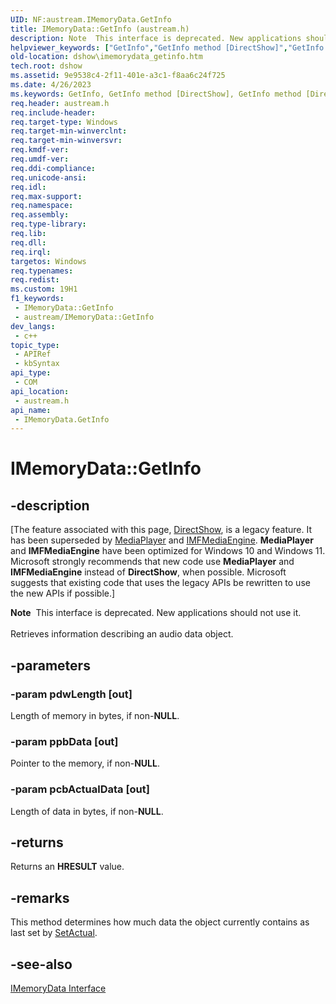 ```yaml
---
UID: NF:austream.IMemoryData.GetInfo
title: IMemoryData::GetInfo (austream.h)
description: Note  This interface is deprecated. New applications should not use it. Retrieves information describing an audio data object.
helpviewer_keywords: ["GetInfo","GetInfo method [DirectShow]","GetInfo method [DirectShow]","IMemoryData interface","IMemoryData interface [DirectShow]","GetInfo method","IMemoryData.GetInfo","IMemoryData::GetInfo","IMemoryDataGetInfo","austream/IMemoryData::GetInfo","dshow.imemorydata_getinfo"]
old-location: dshow\imemorydata_getinfo.htm
tech.root: dshow
ms.assetid: 9e9538c4-2f11-401e-a3c1-f8aa6c24f725
ms.date: 4/26/2023
ms.keywords: GetInfo, GetInfo method [DirectShow], GetInfo method [DirectShow],IMemoryData interface, IMemoryData interface [DirectShow],GetInfo method, IMemoryData.GetInfo, IMemoryData::GetInfo, IMemoryDataGetInfo, austream/IMemoryData::GetInfo, dshow.imemorydata_getinfo
req.header: austream.h
req.include-header: 
req.target-type: Windows
req.target-min-winverclnt: 
req.target-min-winversvr: 
req.kmdf-ver: 
req.umdf-ver: 
req.ddi-compliance: 
req.unicode-ansi: 
req.idl: 
req.max-support: 
req.namespace: 
req.assembly: 
req.type-library: 
req.lib: 
req.dll: 
req.irql: 
targetos: Windows
req.typenames: 
req.redist: 
ms.custom: 19H1
f1_keywords:
 - IMemoryData::GetInfo
 - austream/IMemoryData::GetInfo
dev_langs:
 - c++
topic_type:
 - APIRef
 - kbSyntax
api_type:
 - COM
api_location:
 - austream.h
api_name:
 - IMemoryData.GetInfo
---
```


# IMemoryData::GetInfo


## -description

\[The feature associated with this page, [DirectShow](/windows/win32/directshow/directshow), is a legacy feature. It has been superseded by [MediaPlayer](/uwp/api/Windows.Media.Playback.MediaPlayer) and [IMFMediaEngine](/windows/win32/api/mfmediaengine/nn-mfmediaengine-imfmediaengine). **MediaPlayer** and **IMFMediaEngine** have been optimized for Windows 10 and Windows 11. Microsoft strongly recommends that new code use **MediaPlayer** and **IMFMediaEngine** instead of **DirectShow**, when possible. Microsoft suggests that existing code that uses the legacy APIs be rewritten to use the new APIs if possible.\]

<div class="alert"><b>Note</b>  This interface is deprecated. New applications should not use it.</div>
<div> </div>
Retrieves information describing an audio data object.

## -parameters

### -param pdwLength [out]

Length of memory in bytes, if non-<b>NULL</b>.

### -param ppbData [out]

Pointer to the memory, if non-<b>NULL</b>.

### -param pcbActualData [out]

Length of data in bytes, if non-<b>NULL</b>.

## -returns

Returns an <b>HRESULT</b> value.

## -remarks

This method determines how much data the object currently contains as last set by <a href="/windows/desktop/api/austream/nf-austream-imemorydata-setactual">SetActual</a>.

## -see-also

<a href="/windows/desktop/api/austream/nn-austream-imemorydata">IMemoryData Interface</a>